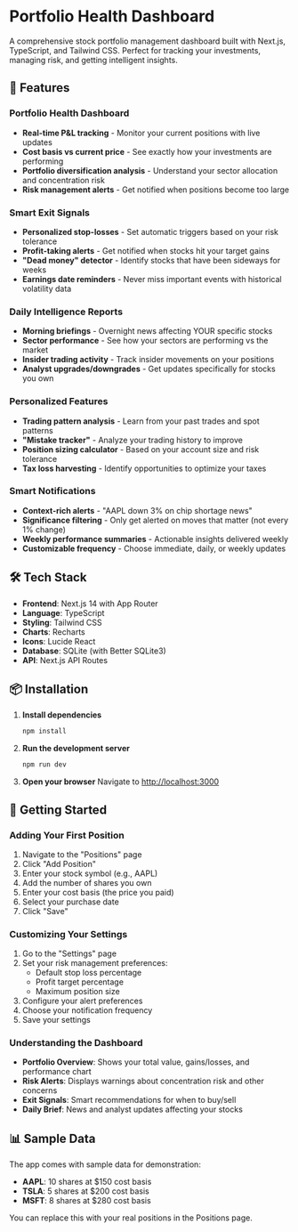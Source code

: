 # Portfolio Health Dashboard

A comprehensive stock portfolio management dashboard built with Next.js, TypeScript, and Tailwind CSS. Perfect for tracking your investments, managing risk, and getting intelligent insights.

## 🚀 Features

### Portfolio Health Dashboard
- **Real-time P&L tracking** - Monitor your current positions with live updates
- **Cost basis vs current price** - See exactly how your investments are performing
- **Portfolio diversification analysis** - Understand your sector allocation and concentration risk
- **Risk management alerts** - Get notified when positions become too large

### Smart Exit Signals
- **Personalized stop-losses** - Set automatic triggers based on your risk tolerance
- **Profit-taking alerts** - Get notified when stocks hit your target gains
- **"Dead money" detector** - Identify stocks that have been sideways for weeks
- **Earnings date reminders** - Never miss important events with historical volatility data

### Daily Intelligence Reports
- **Morning briefings** - Overnight news affecting YOUR specific stocks
- **Sector performance** - See how your sectors are performing vs the market
- **Insider trading activity** - Track insider movements on your positions
- **Analyst upgrades/downgrades** - Get updates specifically for stocks you own

### Personalized Features
- **Trading pattern analysis** - Learn from your past trades and spot patterns
- **"Mistake tracker"** - Analyze your trading history to improve
- **Position sizing calculator** - Based on your account size and risk tolerance
- **Tax loss harvesting** - Identify opportunities to optimize your taxes

### Smart Notifications
- **Context-rich alerts** - "AAPL down 3% on chip shortage news"
- **Significance filtering** - Only get alerted on moves that matter (not every 1% change)
- **Weekly performance summaries** - Actionable insights delivered weekly
- **Customizable frequency** - Choose immediate, daily, or weekly updates

## 🛠️ Tech Stack

- **Frontend**: Next.js 14 with App Router
- **Language**: TypeScript
- **Styling**: Tailwind CSS
- **Charts**: Recharts
- **Icons**: Lucide React
- **Database**: SQLite (with Better SQLite3)
- **API**: Next.js API Routes

## 📦 Installation

1. **Install dependencies**
   ```bash
   npm install
   ```

2. **Run the development server**
   ```bash
   npm run dev
   ```

3. **Open your browser**
   Navigate to [http://localhost:3000](http://localhost:3000)

## 🚀 Getting Started

### Adding Your First Position

1. Navigate to the "Positions" page
2. Click "Add Position" 
3. Enter your stock symbol (e.g., AAPL)
4. Add the number of shares you own
5. Enter your cost basis (the price you paid)
6. Select your purchase date
7. Click "Save"

### Customizing Your Settings

1. Go to the "Settings" page
2. Set your risk management preferences:
   - Default stop loss percentage
   - Profit target percentage
   - Maximum position size
3. Configure your alert preferences
4. Choose your notification frequency
5. Save your settings

### Understanding the Dashboard

- **Portfolio Overview**: Shows your total value, gains/losses, and performance chart
- **Risk Alerts**: Displays warnings about concentration risk and other concerns
- **Exit Signals**: Smart recommendations for when to buy/sell
- **Daily Brief**: News and analyst updates affecting your stocks

## 📊 Sample Data

The app comes with sample data for demonstration:

- **AAPL**: 10 shares at $150 cost basis
- **TSLA**: 5 shares at $200 cost basis  
- **MSFT**: 8 shares at $280 cost basis

You can replace this with your real positions in the Positions page.
